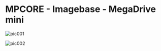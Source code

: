 # MPCORE - Imagebase - MegaDrive mini


![pic001](SMD_Mini_pic001.jpg "Console")

![pic002](SMD_Mini_pic002.jpg "Console")
